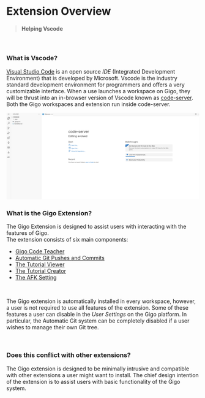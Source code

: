 # Extension Overview
>#### Helping Vscode

</br>

### **What is Vscode?**

[Visual Studio Code](https://code.visualstudio.com/) is an open source *IDE* (Integrated Development Environment) that is developed by Microsoft. Vscode is the industry standard development environment for programmers and offers a very customizable interface. When a use launches a workspace on Gigo, they will be thrust into an in-browser version of Vscode known as [code-server](https://github.com/coder/code-server). Both the Gigo workspaces and extension run inside code-server.

![extension_overview.png](https://raw.githubusercontent.com/Gage-Technologies/gigo-documentation/master/extension/extension_overview.png)

### **What is the Gigo Extension?**
The Gigo Extension is designed to assist users with interacting with the features of Gigo.  
The extension consists of six main components:
- [Gigo Code Teacher](../extension/code_teacher/extension_code_teacher_2.md)
- [Automatic Git Pushes and Commits](../extension/automatic_git/extension_automatic_git_3.md)
- [The Tutorial Viewer](../extension/tutorial_viewer/extension_tutorial_viewer_4.md)
- [The Tutorial Creator](../extension/tutorial_creator/extension_tutorial_creator_5.md)
- [The AFK Setting](../extension/afk_setting/extension_afk_setting_6.md)

</br>

The Gigo extension is automatically installed in every workspace, however, a user is not required to use all features of the extension. Some of these features a user can disable in the *User Settings* on the Gigo platform. In particular, the Automatic Git system can be completely disabled if a user wishes to manage their own Git tree.


</br>

### **Does this conflict with other extensions?**

The Gigo extension is designed to be minimally intrusive and compatible with other extensions a user might want to install. The chief design intention of the extension is to assist users with basic functionality of the Gigo system.

